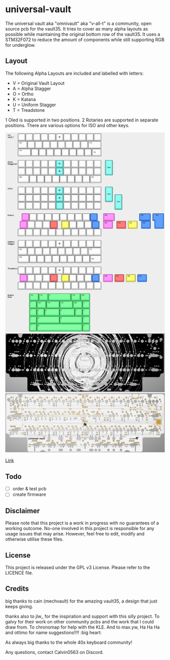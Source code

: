 # universal-vault

The universal vault aka "omnivault" aka "v-all-t" is a community, open source pcb for the vault35. It tries to cover as many alpha layouts as possible while maintaining the original bottom row of the vault35. It uses a STM32F072 to reduce the amount of components while still supporting RGB for underglow.

## Layout

The following Alpha Layouts are included and labelled with letters:

- V = Original Vault Layout
- A = Alpha Stagger
- O = Ortho
- K = Katana
- U = Uniform Stagger
- T = Treadstone

1 Oled is supported in two positions. 2 Rotaries are supported in separate positions. There are various options for ISO and other keys.

![](https://github.com/calvin-mcd/universal-vault/blob/main/Images/KLE.png)
![](https://github.com/calvin-mcd/universal-vault/blob/main/Images/top.png)
![](https://github.com/calvin-mcd/universal-vault/blob/main/Images/bottom.png)

[Link](http://www.keyboard-layout-editor.com/#/gists/3ef7aba83f82a949b1ddb73d159c1351)

## Todo

- [ ] order & test pcb
- [ ] create firmware

## Disclaimer

Please note that this project is a work in progress with no guarantees of a working outcome. No-one involved in this project is responsible for any usage issues that may arise. However, feel free to edit, modify and otherwise utilise these files.

## License

This project is released under the GPL v3 License. Please refer to the LICENCE file.

## Credits

big thanks to cain (mechvault) for the amazing vault35, a design that just keeps giving.

thanks also to jlw_ for the inspiration and support with this silly project. To galvy for their work on other community pcbs and the work that I could draw from. To chronomap for help with the KLE. And to max.yw, Ha Ha Ha
and ottimo for name suggestions!!!! :big heart:

As always big thanks to the whole 40s keyboard community!

Any questions, contact Calvin0563 on Discord. 